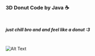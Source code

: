### 3D Donut Code by Java :coffee:
&nbsp;

***just chill bro and and feel like a donut :3***

&nbsp;


![Alt Text](https://i.pinimg.com/originals/d2/64/44/d26444622b5e8c4a4700d16803a7b992.gif)



&nbsp;





